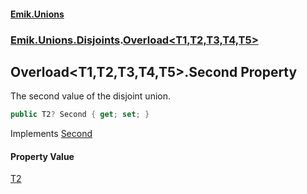 #### [Emik.Unions](index.md 'index')
### [Emik.Unions.Disjoints](Emik.Unions.Disjoints.md 'Emik.Unions.Disjoints').[Overload&lt;T1,T2,T3,T4,T5&gt;](Overload{T1,T2,T3,T4,T5}.md 'Emik.Unions.Disjoints.Overload<T1,T2,T3,T4,T5>')

## Overload<T1,T2,T3,T4,T5>.Second Property

The second value of the disjoint union.

```csharp
public T2? Second { get; set; }
```

Implements [Second](IEither{T1,T2,T3,T4,T5}.Second.md 'Emik.Unions.Disjoints.IEither<T1,T2,T3,T4,T5>.Second')

#### Property Value
[T2](Overload{T1,T2,T3,T4,T5}.md#Emik.Unions.Disjoints.Overload_T1,T2,T3,T4,T5_.T2 'Emik.Unions.Disjoints.Overload<T1,T2,T3,T4,T5>.T2')